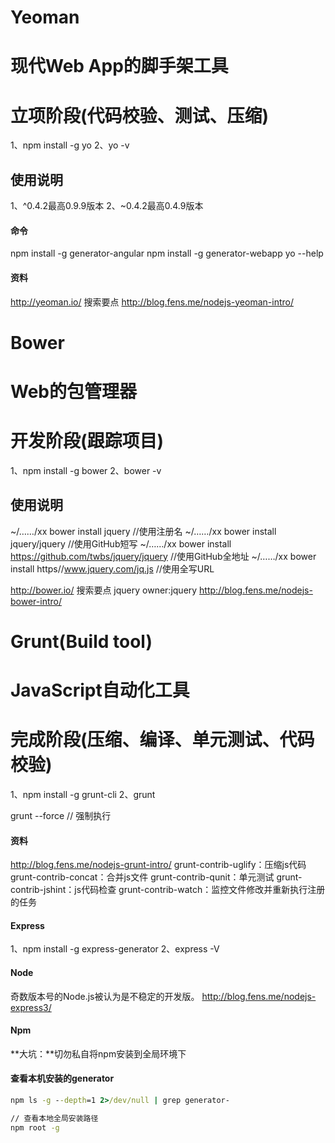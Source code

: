 Yeoman
====
# 现代Web App的脚手架工具
# 立项阶段(代码校验、测试、压缩)
1、npm install -g yo
2、yo -v

使用说明
----
1、^0.4.2最高0.9.9版本
2、~0.4.2最高0.4.9版本

#### 命令
npm install -g generator-angular
npm install -g generator-webapp
yo --help

#### 资料
http://yeoman.io/ 搜索要点
http://blog.fens.me/nodejs-yeoman-intro/

Bower
====
# Web的包管理器
# 开发阶段(跟踪项目)
1、npm install -g bower
2、bower -v

使用说明
----
~/……/xx bower install jquery //使用注册名
~/……/xx bower install jquery/jquery //使用GitHub短写
~/……/xx bower install https://github.com/twbs/jquery/jquery //使用GitHub全地址
~/……/xx bower install https//www.jquery.com/jq.js //使用全写URL

http://bower.io/ 搜索要点
jquery owner:jquery
http://blog.fens.me/nodejs-bower-intro/


Grunt(Build tool)
====
# JavaScript自动化工具
# 完成阶段(压缩、编译、单元测试、代码校验)
1、npm install -g grunt-cli
2、grunt

grunt <label> --force // 强制执行

#### 资料
http://blog.fens.me/nodejs-grunt-intro/
grunt-contrib-uglify：压缩js代码
grunt-contrib-concat：合并js文件
grunt-contrib-qunit：单元测试
grunt-contrib-jshint：js代码检查
grunt-contrib-watch：监控文件修改并重新执行注册的任务


#### Express
1、npm install -g express-generator
2、express -V


#### Node
奇数版本号的Node.js被认为是不稳定的开发版。
http://blog.fens.me/nodejs-express3/


#### Npm
**大坑：**切勿私自将npm安装到全局环境下


#### 查看本机安装的generator
```cmd
npm ls -g --depth=1 2>/dev/null | grep generator-
```

```cmd
// 查看本地全局安装路径
npm root -g
```
